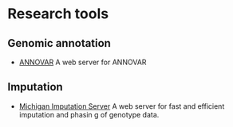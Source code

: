 # Research tools

## Genomic annotation

- [ANNOVAR](http://wannovar.wglab.org/) A web server for ANNOVAR

## Imputation

- [Michigan Imputation Server](https://imputationserver.sph.umich.edu/index.html#!) A web server for fast and efficient imputation and phasin
g of genotype data.
